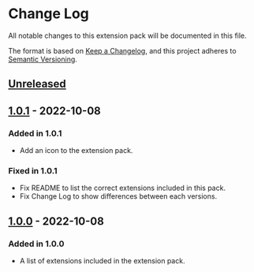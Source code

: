 # Change Log

All notable changes to this extension pack will be documented in this file.

The format is based on [Keep a Changelog](https://keepachangelog.com/en/1.0.0/),
and this project adheres to [Semantic Versioning](https://semver.org/spec/v2.0.0.html).

## [Unreleased]

## [1.0.1] - 2022-10-08

### Added in 1.0.1

- Add an icon to the extension pack.

### Fixed in 1.0.1

- Fix README to list the correct extensions included in this pack.
- Fix Change Log to show differences between each versions.

## [1.0.0] - 2022-10-08

### Added in 1.0.0

- A list of extensions included in the extension pack.

[Unreleased]: https://github.com/hakula139/cpp-extension-pack/compare/v1.0.0...HEAD
[1.0.1]: https://github.com/hakula139/cpp-extension-pack/v1.0.0...v1.0.1
[1.0.0]: https://github.com/hakula139/cpp-extension-pack/releases/tag/v1.0.0
